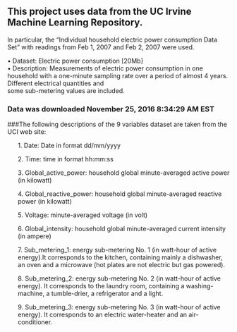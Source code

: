 ## This project uses data from the UC Irvine Machine Learning Repository. </br>
In particular, the “Individual household electric power consumption Data Set” with readings from Feb 1, 2007 and Feb 2, 2007 were used.

•	Dataset: Electric power consumption [20Mb] </br>
•	Description: Measurements of electric power consumption in one household with a 
one-minute sampling rate over a period of almost 4 years. Different electrical quantities and	
some sub-metering values are included. </br>
### Data was downloaded November 25, 2016 8:34:29 AM EST
###The following descriptions of the 9 variables dataset are taken from the UCI web site:</br>

<ol> 1. Date: Date in format dd/mm/yyyy </ol>

<ol> 2.	Time: time in format hh:mm:ss </ol>

<ol> 3.	Global_active_power: household global minute-averaged active power (in kilowatt)</ol>

<ol> 4.	Global_reactive_power: household global minute-averaged reactive power (in 	kilowatt) </ol>

<ol> 5.	Voltage: minute-averaged voltage (in volt) </ol>

<ol> 6.	Global_intensity: household global minute-averaged current intensity (in ampere) </ol>

<ol> 7.	Sub_metering_1: energy sub-metering No. 1 (in watt-hour of active energy).It corresponds to the kitchen, containing mainly a dishwasher, an oven and a microwave (hot plates are not electric but gas powered).</ol>
	
<ol> 8.	Sub_metering_2: energy sub-metering No. 2 (in watt-hour of active energy).
It corresponds to the laundry room, containing a washing-machine, a tumble-drier, a refrigerator and a light.</ol>

<ol> 9.	Sub_metering_3: energy sub-metering No. 3 (in watt-hour of active energy).
It corresponds to an electric water-heater and an air-conditioner.</ol> 
